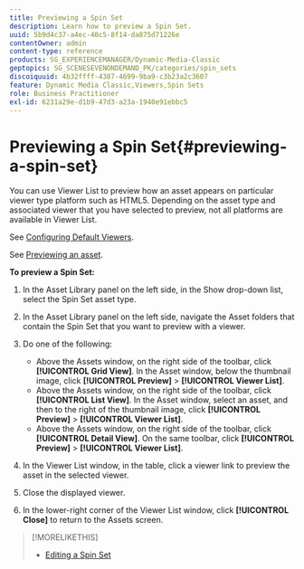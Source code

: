 ```yaml
---
title: Previewing a Spin Set
description: Learn how to preview a Spin Set.
uuid: 5b9d4c37-a4ec-40c5-8f14-da875d71226e
contentOwner: admin
content-type: reference
products: SG_EXPERIENCEMANAGER/Dynamic-Media-Classic
geptopics: SG_SCENESEVENONDEMAND_PK/categories/spin_sets
discoiquuid: 4b32ffff-4387-4699-9ba9-c3b23a2c3607
feature: Dynamic Media Classic,Viewers,Spin Sets
role: Business Practitioner
exl-id: 6231a29e-d1b9-47d3-a23a-1940e91ebbc5
---
```

# Previewing a Spin Set{#previewing-a-spin-set}

You can use Viewer List to preview how an asset appears on particular viewer type platform such as HTML5. Depending on the asset type and associated viewer that you have selected to preview, not all platforms are available in Viewer List.

See [Configuring Default Viewers](application-setup.md#configuring_default_viewers).

See [Previewing an asset](previewing-asset.md#previewing_an_asset).

**To preview a Spin Set:**

1. In the Asset Library panel on the left side, in the Show drop-down list, select the Spin Set asset type.
1. In the Asset Library panel on the left side, navigate the Asset folders that contain the Spin Set that you want to preview with a viewer.
1. Do one of the following:

   * Above the Assets window, on the right side of the toolbar, click **[!UICONTROL Grid View]**. In the Asset window, below the thumbnail image, click **[!UICONTROL Preview]** > **[!UICONTROL Viewer List]**.
   * Above the Assets window, on the right side of the toolbar, click **[!UICONTROL List View]**. In the Asset window, select an asset, and then to the right of the thumbnail image, click **[!UICONTROL Preview]** > **[!UICONTROL Viewer List]**.
   * Above the Assets window, on the right side of the toolbar, click **[!UICONTROL Detail View]**. On the same toolbar, click **[!UICONTROL Preview]** > **[!UICONTROL Viewer List]**.

1. In the Viewer List window, in the table, click a viewer link to preview the asset in the selected viewer.
1. Close the displayed viewer.
1. In the lower-right corner of the Viewer List window, click **[!UICONTROL Close]** to return to the Assets screen.

>[!MORELIKETHIS]
>
>* [Editing a Spin Set](creating-spin-set.md#editing-a-spin-set)
